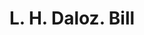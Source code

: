---
doi: 10.7916/D85M7HRH
date_other: '1880'
date_other_textual: 1880-1889
form: printed ephemera
genre:
- Invoices
name:
- L. H. Daloz
object_in_context_url: https://biggert.cul.columbia.edu/items/view/ave_biggert_00414
subject_hierarchical_geographic:
- Boston, Massachusetts, United States
subject_name:
- L. H. Daloz
title: L. H. Daloz. Bill
sort_title: L. H. Daloz. Bill
call_number: ave_biggert_00414
coordinates:
- 42.35805555555556,-71.06361111111111
pid: ave_biggert_00414
identifiers: ave_biggert_00414
thumbnail: https://derivativo-1.library.columbia.edu/iiif/2/ldpd:344119/full/!256,256/0/native.jpg
permalink: /biggert/ave_biggert_00414/
layout: iiif-image-page
---